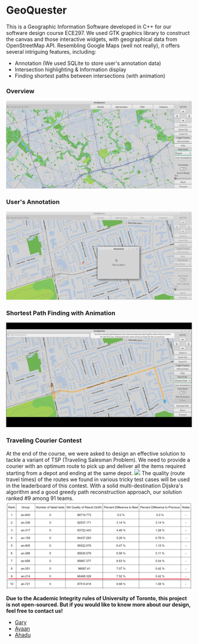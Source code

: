 # GeoQuester
This is a Geographic Information Software developed in C++ for our software design course ECE297. We used GTK graphics library to construct the canvas and those interactive widgets, with geographical data from OpenStreetMap API. Resembling Google Maps (well not really), it offers several intriguing features, including:
  * Annotation (We used SQLite to store user's annotation data)
  * Intersection highlighting & Information display
  * Finding shortest paths between intersections (with animation)

### Overview
<img src="https://github.com/GaryZhous/GeoCacher/blob/main/Overview.png">

### User's Annotation
<img src="https://github.com/GaryZhous/GeoCacher/blob/main/UserData.png">

### Shortest Path Finding with Animation
![](https://github.com/GaryZhous/GeoCacher/blob/main/PathAnimated.gif)

### Traveling Courier Contest
At the end of the course, we were asked to design an effective solution to tackle a variant of TSP (Traveling Salesman Problem). We need to provide a courier with an optimum route to pick up and deliver all the items required starting from a depot and ending at the same depot. 
![](https://github.com/GaryZhous/GeoQuester/blob/main/TSP_example.png)
The quality (route travel times) of the routes we found in various tricky test cases will be used in the leaderboard of this contest.
With a solid multi-destination Dijskra's algorithm and a good greedy path reconstruction approach, our solution ranked #9 among 91 teams.
<img src="https://github.com/GaryZhous/GeoCacher/blob/main/TSP_Ranking.png">

**Due to the Academic Integrity rules of University of Toronto, this project is not open-sourced. But if you would like to know more about our design, feel free to contact us!**
  * [Gary](https://github.com/GaryZhous)
  * [Ayaan](https://github.com/N00dleMaster)
  * [Ahadu](https://github.com/AhaduH)
